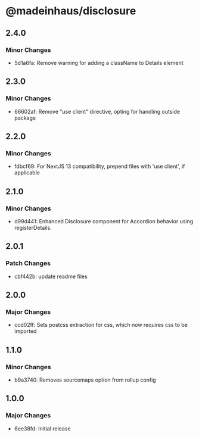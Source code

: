 # @madeinhaus/disclosure

## 2.4.0

### Minor Changes

- 5d1a6fa: Remove warning for adding a className to Details element

## 2.3.0

### Minor Changes

- 66602af: Remove "use client" directive, opting for handling outside package

## 2.2.0

### Minor Changes

- fdbcf69: For NextJS 13 compatibility, prepend files with 'use client', if applicable

## 2.1.0

### Minor Changes

- d99d441: Enhanced Disclosure component for Accordion behavior using registerDetails.

## 2.0.1

### Patch Changes

- cbf442b: update readme files

## 2.0.0

### Major Changes

- ccd02ff: Sets postcss extraction for css, which now requires css to be imported

## 1.1.0

### Minor Changes

- b9a3740: Removes sourcemaps option from rollup config

## 1.0.0

### Major Changes

- 6ee38fd: Initial release
